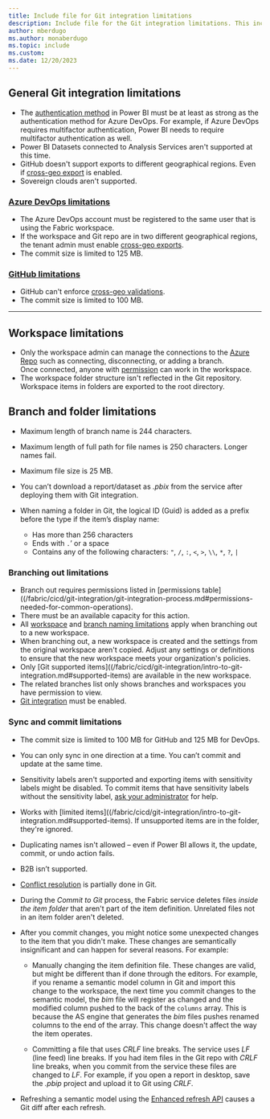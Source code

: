 ```yaml
---
title: Include file for Git integration limitations
description: Include file for the Git integration limitations. This include file is referenced in this repo and also in an article in the Power BI repo.
author: mberdugo
ms.author: monaberdugo
ms.topic: include
ms.custom: 
ms.date: 12/20/2023
---
```


## General Git integration limitations

- The [authentication method](/entra/identity/authentication/concept-authentication-methods-manage#authentication-methods-policy) in Power BI must be at least as strong as the authentication method for Azure DevOps. For example, if Azure DevOps requires multifactor authentication, Power BI needs to require multifactor authentication as well.
- Power BI Datasets connected to Analysis Services aren't supported at this time.
- GitHub doesn't support exports to different geographical regions. Even if [cross-geo export](/fabric/admin/git-integration-admin-settings.md#users-can-export-items-to-git-repositories-in-other-geographical-locations-preview) is enabled.
- Sovereign clouds aren't supported.

### [Azure DevOps limitations](#tab/azure-devops)

- The Azure DevOps account must be registered to the same user that is using the Fabric workspace.
- If the workspace and Git repo are in two different geographical regions, the tenant admin must enable [cross-geo exports](/fabric/admin/git-integration-admin-settings.md#users-can-export-items-to-git-repositories-in-other-geographical-locations-preview).
- The commit size is limited to 125 MB.

### [GitHub limitations](#tab/github)

- GitHub can't enforce [cross-geo validations](/fabric/admin/git-integration-admin-settings.md#users-can-export-items-to-git-repositories-in-other-geographical-locations-preview).
- The commit size is limited to 100 MB.

---

## Workspace limitations

- Only the workspace admin can manage the connections to the [Azure Repo](/azure/devops/repos/get-started) such as connecting, disconnecting, or adding a branch.  
Once connected, anyone with [permission](/fabric/cicd/git-integration/git-integration-process.md#permissions) can work in the workspace.  
- The workspace folder structure isn't reflected in the Git repository. Workspace items in folders are exported to the root directory.

## Branch and folder limitations

- Maximum length of branch name is 244 characters.
- Maximum length of full path for file names is 250 characters. Longer names fail.
- Maximum file size is 25 MB.
- You can’t download a report/dataset as *.pbix* from the service after deploying them with Git integration.
- When naming a folder in Git, the logical ID (Guid) is added as a prefix before the type if the item’s display name:

  - Has more than 256 characters
  - Ends with `.`’ or a space
  - Contains any of the following characters: `"`, `/`, `:`, `<`, `>`, `\\`, `*`, `?`, `|`

### Branching out limitations

- Branch out requires permissions listed in [permissions table]((/fabric/cicd/git-integration/git-integration-process.md#permissions-needed-for-common-operations).
- There must be an available capacity for this action.
- All [workspace](#workspace-limitations) and [branch naming limitations](#branch-and-folder-limitations) apply when branching out to a new workspace.
- When branching out, a new workspace is created and the settings from the original workspace aren't copied. Adjust any settings or definitions to ensure that the new workspace meets your organization's policies.
- Only [Git supported items]((/fabric/cicd/git-integration/intro-to-git-integration.md#supported-items) are available in the new workspace.
- The related branches list only shows branches and workspaces you have permission to view.
- [Git integration](/fabric/admin/git-integration-admin-settings.md) must be enabled.

### Sync and commit limitations

- The commit size is limited to 100 MB for GitHub and 125 MB for DevOps.
- You can only sync in one direction at a time. You can’t commit and update at the same time.
- Sensitivity labels aren't supported and exporting items with sensitivity labels might be disabled. To commit items that have sensitivity labels without the sensitivity label, [ask your administrator](/fabric/admin/git-integration-admin-settings.md#users-can-export-workspace-items-with-applied-sensitivity-labels-to-git-repositories-preview) for help.
- Works with [limited items]((/fabric/cicd/git-integration/intro-to-git-integration.md#supported-items). If unsupported items are in the folder, they're ignored.
- Duplicating names isn't allowed – even if Power BI allows it, the update, commit, or undo action fails.
- B2B isn’t supported.
- [Conflict resolution](/fabric/cicd/git-integration/conflict-resolution.md) is partially done in Git.

- During the *Commit to Git* process, the Fabric service deletes files *inside the item folder* that aren't part of the item definition. Unrelated files not in an item folder aren't deleted.

- After you commit changes, you might notice some unexpected changes to the item that you didn't make. These changes are semantically insignificant and can happen for several reasons. For example:

  - Manually changing the item definition file. These changes are valid, but might be different than if done through the editors. For example, if you rename a semantic model column in Git and import this change to the workspace, the next time you commit changes to the semantic model, the *bim* file will register as changed and the modified column pushed to the back of the `columns` array. This is because the AS engine that generates the *bim* files pushes renamed columns to the end of the array. This change doesn't affect the way the item operates.
  
  - Committing a file that uses *CRLF* line breaks. The service uses *LF* (line feed) line breaks. If you had item files in the Git repo with *CRLF* line breaks, when you commit from the service these files are changed to *LF*. For example, if you open a report in desktop, save the *.pbip* project and upload it to Git using *CRLF*.

- Refreshing a semantic model using the [Enhanced refresh API](/power-bi/connect-data/asynchronous-refresh) causes a Git diff after each refresh.
